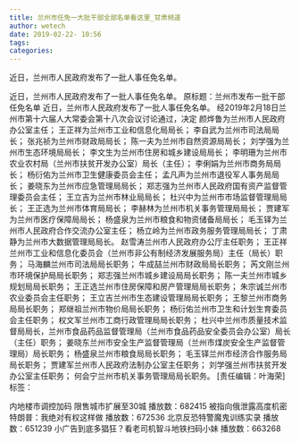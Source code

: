 ```yaml
---
title: 兰州市任免一大批干部全部名单看这里_甘肃频道
author: wetech
date: 2019-02-22- 10:56
tags: 
categories: 
---
```

近日，兰州市人民政府发布了一批人事任免名单。
<!-- more -->
                
                
                
            
近日，兰州市人民政府发布了一批人事任免名单。
原标题：兰州市发布一批干部任免名单
近日，兰州市人民政府发布了一批人事任免名单。
经2019年2月18日兰州市第十六届人大常委会第十八次会议讨论通过，决定
颜烨鲁为兰州市人民政府办公室主任；
王正祥为兰州市工业和信息化局局长；
李自武为兰州市司法局局长；
张兆祯为兰州市财政局局长；
陈一夫为兰州市自然资源局局长；
刘学强为兰州市生态环境局局长；
李文生为兰州市住房和城乡建设局局长；
李明珊为兰州市农业农村局（兰州市扶贫开发办公室）局长（主任）；
李俐娟为兰州市商务局局长；
杨衍佑为兰州市卫生健康委员会主任；
孟凡声为兰州市退役军人事务局局长；
姜晓东为兰州市应急管理局局长；
郑志强为兰州市人民政府国有资产监督管理委员会主任；
王立吉为兰州市林业局局长；
杜兴中为兰州市市场监督管理局局长；
王正选为兰州市体育局局长；
李赫林为兰州市机关事务管理局局长；
贾建军为兰州市医疗保障局局长；
杨盛泉为兰州市粮食和物资储备局局长；
毛玉铎为兰州市人民政府合作交流办公室主任；
杨立岭为兰州市政务服务管理局局长；
丁肃静为兰州市大数据管理局局长。
赵雪涛兰州市人民政府办公厅主任职务；
王正祥兰州市工业和信息化委员会（兰州市非公有制经济发展服务局）主任（局长）职务；
马海麟兰州市司法局局长职务；
牛成喆兰州市财政局局长职务；
芮文刚兰州市环境保护局局长职务；
郑志强兰州市城乡建设局局长职务；
陈一夫兰州市城乡规划局局长职务；
王正选兰州市住房保障和房产管理局局长职务；
朱宗诚兰州市农业委员会主任职务；
王立吉兰州市生态建设管理局局长职务；
王黎兰州市商务局局长职务；
郑继祖兰州市物价局局长职务；
杨衍佑兰州市卫生和计划生育委员会主任职务；
权文军兰州市工商行政管理局局长职务；
杜兴中兰州市质量技术监督局局长，兰州市食品药品监督管理局（兰州市食品药品安全委员会办公室）局长（主任）职务；
姜晓东兰州市安全生产监督管理局（兰州市煤炭安全生产监督管理局）局长职务；
杨盛泉兰州市粮食局局长职务；
毛玉铎兰州市经济合作服务局局长职务；
贾建军兰州市人民政府法制办公室主任职务；
刘学强兰州市扶贫开发办公室主任职务；
何会宁兰州市机关事务管理局局长职务。
[责任编辑：叶海荣]
标签：
 
 
             
内地楼市调控加码 限售城市扩展至30城
播放数：682415
被指向俄泄露高度机密 特朗普：我绝对有权这样做
播放数：672536
北京反恐特警魔鬼训练实录
播放数：651239
小广告到底多猖狂？看老司机智斗地铁扫码小妹
播放数：663268
